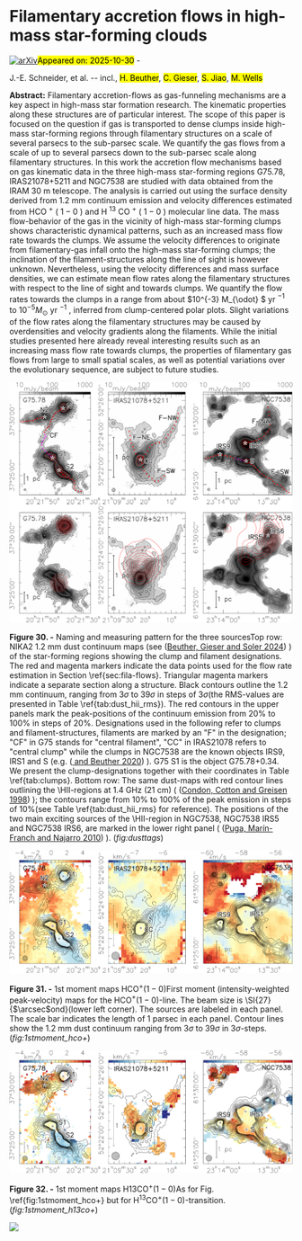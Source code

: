 <div class="macros" style="visibility:hidden;">
$\newcommand{\ensuremath}{}$
$\newcommand{\xspace}{}$
$\newcommand{\object}[1]{\texttt{#1}}$
$\newcommand{\farcs}{{.}''}$
$\newcommand{\farcm}{{.}'}$
$\newcommand{\arcsec}{''}$
$\newcommand{\arcmin}{'}$
$\newcommand{\ion}[2]{#1#2}$
$\newcommand{\textsc}[1]{\textrm{#1}}$
$\newcommand{\hl}[1]{\textrm{#1}}$
$\newcommand{\footnote}[1]{}$
$\newcommand$</div>



<div id="title">

# Filamentary accretion flows in high-mass star-forming clouds

</div>
<div id="comments">

[![arXiv](https://img.shields.io/badge/arXiv-2510.25538-b31b1b.svg)](https://arxiv.org/abs/2510.25538)<mark>Appeared on: 2025-10-30</mark> - 

</div>
<div id="authors">

J.-E. Schneider, et al. -- incl., <mark>H. Beuther</mark>, <mark>C. Gieser</mark>, <mark>S. Jiao</mark>, <mark>M. Wells</mark>

</div>
<div id="abstract">

**Abstract:** Filamentary accretion-flows as gas-funneling mechanisms are a key aspect in high-mass star formation research. The kinematic properties along these structures are of particular interest. The scope of this paper is focused on the question if gas is transported to dense clumps inside high-mass star-forming regions through filamentary structures on a scale of several parsecs to the sub-parsec scale. We quantify the gas flows from a scale of up to several parsecs down to the sub-parsec scale along filamentary structures. In this work the accretion flow mechanisms based on gas kinematic data in the three high-mass star-forming regions G75.78, IRAS21078+5211 and NGC7538 are studied with data obtained from the IRAM 30 m telescope. The analysis is carried out using the surface density derived from 1.2 mm continuum emission and velocity differences estimated from HCO $^+$ ( $1-0$ ) and H $^{13}$ CO $^+$ ( $1-0$ ) molecular line data. The mass flow-behavior of the gas in the vicinity of high-mass star-forming clumps shows characteristic dynamical patterns, such as an increased mass flow rate towards the clumps. We assume the velocity differences to originate from filamentary-gas infall onto the high-mass star-forming clumps; the inclination of the filament-structures along the line of sight is however unknown. Nevertheless, using the velocity differences and mass surface densities, we can estimate mean flow rates along the filamentary structures with respect to the line of sight and towards clumps. We quantify the flow rates towards the clumps in a range from about $10^{-3} M_{\odot} $ yr $^{-1}$ to $10^{-5} M_{\odot}$ yr $^{-1}$ , inferred from clump-centered polar plots. Slight variations of the flow rates along the filamentary structures may be caused by overdensities and velocity gradients along the filaments. While the initial studies presented here already reveal interesting results such as an increasing mass flow rate towards clumps, the properties of filamentary gas flows from large to small spatial scales, as well as potential variations over the evolutionary sequence, are subject to future studies.

</div>

<div id="div_fig1">

<img src="tmp_2510.25538/./Images/dust_cont_allsources.png" alt="Fig30" width="100%"/>

**Figure 30. -** Naming and measuring pattern for the three sourcesTop row: NIKA2 1.2 mm dust continuum maps (see  ([Beuther, Gieser and Soler 2024]()) ) of the star-forming regions showing the clump and filament designations. The red and magenta markers indicate the data points used for the flow rate estimation in Section \ref{sec:fila-flows}. Triangular magenta markers indicate a separate section along a structure. Black contours outline the 1.2 mm continuum, ranging from 3$\sigma$ to 39$\sigma$ in steps of 3$\sigma$(the RMS-values are presented in Table \ref{tab:dust_hii_rms}). The red contours in the upper panels mark the peak-positions of the continuum emission from 20\% to 100\% in steps of 20\%. Designations used in the following refer to clumps and filament-structures, filaments are marked by an "F" in the designation; "CF" in G75 stands for "central filament", "CC" in IRAS21078 refers to "central clump" while the clumps in NGC7538 are the known objects IRS9, IRS1 and S (e.g.  ([ and Beuther 2020]()) ). G75 S1 is the object G75.78+0.34. We present the clump-designations together with their coordinates in Table \ref{tab:clumps}. Bottom row: The same dust-maps with red contour lines outlining the \HII-regions at 1.4 GHz (21 cm) ( ([Condon, Cotton and Greisen 1998]()) ); the contours range from 10\% to 100\% of the peak emission in steps of 10\%(see Table \ref{tab:dust_hii_rms} for reference). The positions of the two main exciting sources of the \HII-region in NGC7538, NGC7538 IRS5 and NGC7538 IRS6, are marked in the lower right panel ( ([Puga, Marín-Franch and Najarro 2010]()) ). (*fig:dusttags*)

</div>
<div id="div_fig2">

<img src="tmp_2510.25538/./Images/mom1_hco+_allsources.png" alt="Fig31" width="100%"/>

**Figure 31. -** 1st moment maps HCO$^+$($1-0$)First moment (intensity-weighted peak-velocity) maps for the HCO$^+$($1-0$)-line. The beam size is \SI{27}{$\arcsec$ond}(lower left corner). The sources are labeled in each panel. The scale bar indicates the length of 1 parsec in each panel. Contour lines show the 1.2 mm dust continuum ranging from 3$\sigma$ to 39$\sigma$ in 3$\sigma$-steps. (*fig:1stmoment_hco+*)

</div>
<div id="div_fig3">

<img src="tmp_2510.25538/./Images/mom1_h13co+_allsources.png" alt="Fig32" width="100%"/>

**Figure 32. -** 1st moment maps H13CO$^+$($1-0$)As for Fig. \ref{fig:1stmoment_hco+} but for H$^{13}$CO$^+$($1-0$)-transition. (*fig:1stmoment_h13co+*)

</div><div id="qrcode"><img src=https://api.qrserver.com/v1/create-qr-code/?size=100x100&data="https://arxiv.org/abs/2510.25538"></div>